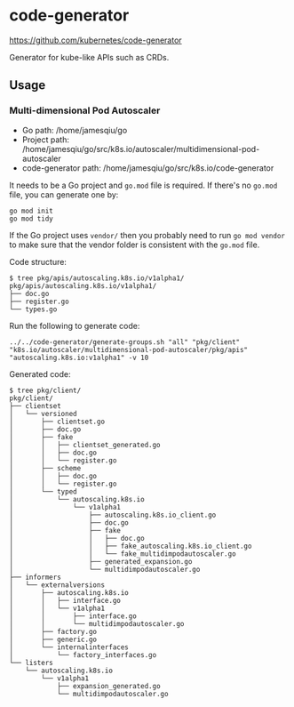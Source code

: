 # code-generator

https://github.com/kubernetes/code-generator

Generator for kube-like APIs such as CRDs.

## Usage

### Multi-dimensional Pod Autoscaler

- Go path: /home/jamesqiu/go
- Project path: /home/jamesqiu/go/src/k8s.io/autoscaler/multidimensional-pod-autoscaler
- code-generator path: /home/jamesqiu/go/src/k8s.io/code-generator

It needs to be a Go project and `go.mod` file is required.
If there's no `go.mod` file, you can generate one by:

```
go mod init
go mod tidy
```

If the Go project uses `vendor/` then you probably need to run `go mod vendor` to make sure that the vendor folder is consistent with the `go.mod` file.

Code structure:

```
$ tree pkg/apis/autoscaling.k8s.io/v1alpha1/
pkg/apis/autoscaling.k8s.io/v1alpha1/
├── doc.go
├── register.go
└── types.go
```

Run the following to generate code:

```
../../code-generator/generate-groups.sh "all" "pkg/client" "k8s.io/autoscaler/multidimensional-pod-autoscaler/pkg/apis" "autoscaling.k8s.io:v1alpha1" -v 10
```

Generated code:

```
$ tree pkg/client/
pkg/client/
├── clientset
│   └── versioned
│       ├── clientset.go
│       ├── doc.go
│       ├── fake
│       │   ├── clientset_generated.go
│       │   ├── doc.go
│       │   └── register.go
│       ├── scheme
│       │   ├── doc.go
│       │   └── register.go
│       └── typed
│           └── autoscaling.k8s.io
│               └── v1alpha1
│                   ├── autoscaling.k8s.io_client.go
│                   ├── doc.go
│                   ├── fake
│                   │   ├── doc.go
│                   │   ├── fake_autoscaling.k8s.io_client.go
│                   │   └── fake_multidimpodautoscaler.go
│                   ├── generated_expansion.go
│                   └── multidimpodautoscaler.go
├── informers
│   └── externalversions
│       ├── autoscaling.k8s.io
│       │   ├── interface.go
│       │   └── v1alpha1
│       │       ├── interface.go
│       │       └── multidimpodautoscaler.go
│       ├── factory.go
│       ├── generic.go
│       └── internalinterfaces
│           └── factory_interfaces.go
└── listers
    └── autoscaling.k8s.io
        └── v1alpha1
            ├── expansion_generated.go
            └── multidimpodautoscaler.go
```
